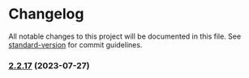 # Changelog

All notable changes to this project will be documented in this file. See [standard-version](https://github.com/conventional-changelog/standard-version) for commit guidelines.

### [2.2.17](https://github.com/JackySoft/rocket-render/compare/v2.2.16...v2.2.17) (2023-07-27)
